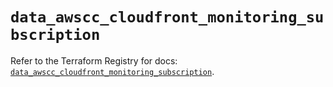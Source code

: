 # `data_awscc_cloudfront_monitoring_subscription`

Refer to the Terraform Registry for docs: [`data_awscc_cloudfront_monitoring_subscription`](https://registry.terraform.io/providers/hashicorp/awscc/0.70.0/docs/data-sources/cloudfront_monitoring_subscription).
